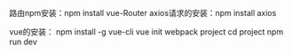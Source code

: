 路由npm安装：npm  install vue-Router
axios请求的安装：npm install axios

vue的安装：
npm install -g vue-cli
vue init webpack project
cd project
npm run dev
